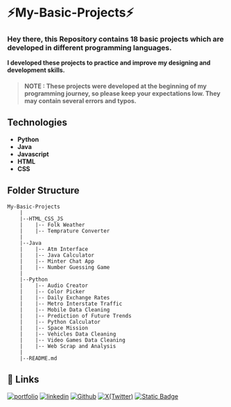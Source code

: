 # ⚡My-Basic-Projects⚡

### **Hey there, this Repository contains **18** basic projects which are developed in different programming languages.**


**I developed these projects to practice and improve my designing and development skills.**

> #### **NOTE** : These projects were developed at the beginning of my programming journey, so please keep your expectations low. They may contain several errors and typos.



## Technologies
- **Python**
- **Java**
- **Javascript**
- **HTML**
- **CSS**


## Folder Structure
```
My-Basic-Projects
    |
    |--HTML_CSS_JS
    |    |-- Folk Weather
    |    |-- Temprature Converter
    |
    |--Java
    |    |-- Atm Interface
    |    |-- Java Calculator
    |    |-- Minter Chat App
    |    |-- Number Guessing Game
    |
    |--Python
    |    |-- Audio Creator
    |    |-- Color Picker
    |    |-- Daily Exchange Rates
    |    |-- Metro Interstate Traffic
    |    |-- Mobile Data Cleaning
    |    |-- Prediction of Future Trends
    |    |-- Python Calculator
    |    |-- Space Mission
    |    |-- Vehicles Data Cleaning
    |    |-- Video Games Data Cleaning
    |    |-- Web Scrap and Analysis
    |
    |--README.md
```

## 🔗 Links
[![portfolio](https://img.shields.io/badge/my_portfolio-000?style=for-the-badge&logo=ko-fi&logoColor=white)](https://sakshamjoshi.netlify.app/)
[![linkedin](https://img.shields.io/badge/linkedin-0A66C2?style=for-the-badge&logo=linkedin&logoColor=white)](https://www.linkedin.com/in/sakshamjoshi27)
[![Github](https://img.shields.io/badge/Visit_my-Github-purple)](https://github.com/saksham-joshi)
[![X(Twitter)](https://img.shields.io/twitter/follow/sakshamjoshi27
)](https://x.com/sakshamjoshi27)
[![Static Badge](https://img.shields.io/badge/mail_at-social.sakshamjoshi%40gmail.com-aqua)](mailto:social.sakshamjoshi@gmail.com)




